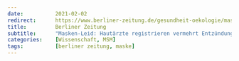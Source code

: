 ```yaml
---
date:          2021-02-02
redirect:      https://www.berliner-zeitung.de/gesundheit-oekologie/masken-leid-hautaerzte-registrieren-vermehrt-entzuendungen-im-gesicht-li.135983
title:         Berliner Zeitung
subtitle:      "Masken-Leid: Hautärzte registrieren vermehrt Entzündungen im Gesicht"
categories:    [Wissenschaft, MSM]
tags:          [berliner zeitung, maske]
---
```

